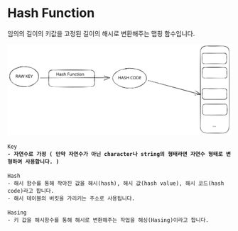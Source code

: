 # Hash Function

임의의 길이의 키값을 고정된 길이의 해시로 변환해주는 맵핑 함수입니다.

<img src="../../../.gitbook/assets/file.excalidraw (1) (4).svg" alt="" class="gitbook-drawing">

<pre><code>Key 
<strong>- 자연수로 가정 ( 만약 자연수가 아닌 character나 string의 형태라면 자연수 형태로 변형하여 사용합니다. )
</strong><strong>
</strong>Hash
- 해시 함수를 통해 작아진 값을 해시(hash), 해시 값(hash value), 해시 코드(hash code)라고 합니다.
- 해시 테이블의 버킷을 가리키는 주소로 사용됩니다.

Hasing
- 키 값을 해시함수를 통해 해시로 변환해주는 작업을 해싱(Hasing)이라고 합니다.
</code></pre>



